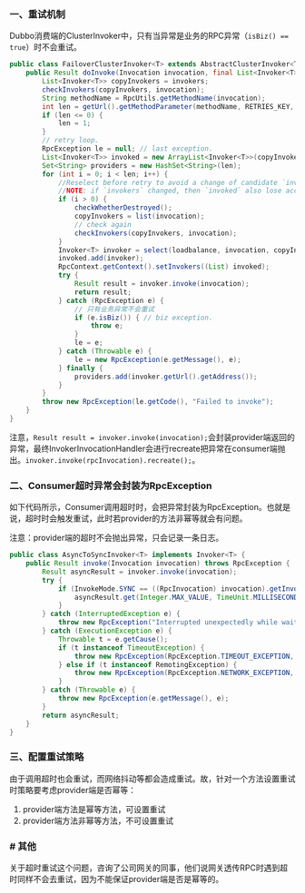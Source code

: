 ### 一、重试机制

Dubbo消费端的ClusterInvoker中，只有当异常是业务的RPC异常（`isBiz() == true`）时不会重试。

```java
public class FailoverClusterInvoker<T> extends AbstractClusterInvoker<T> {
    public Result doInvoke(Invocation invocation, final List<Invoker<T>> invokers, LoadBalance loadbalance) throws RpcException {
        List<Invoker<T>> copyInvokers = invokers;
        checkInvokers(copyInvokers, invocation);
        String methodName = RpcUtils.getMethodName(invocation);
        int len = getUrl().getMethodParameter(methodName, RETRIES_KEY, DEFAULT_RETRIES) + 1;
        if (len <= 0) {
            len = 1;
        }
        // retry loop.
        RpcException le = null; // last exception.
        List<Invoker<T>> invoked = new ArrayList<Invoker<T>>(copyInvokers.size()); // invoked invokers.
        Set<String> providers = new HashSet<String>(len);
        for (int i = 0; i < len; i++) {
            //Reselect before retry to avoid a change of candidate `invokers`.
            //NOTE: if `invokers` changed, then `invoked` also lose accuracy.
            if (i > 0) {
                checkWhetherDestroyed();
                copyInvokers = list(invocation);
                // check again
                checkInvokers(copyInvokers, invocation);
            }
            Invoker<T> invoker = select(loadbalance, invocation, copyInvokers, invoked);
            invoked.add(invoker);
            RpcContext.getContext().setInvokers((List) invoked);
            try {
                Result result = invoker.invoke(invocation);
                return result;
            } catch (RpcException e) {
                // 只有业务异常不会重试
                if (e.isBiz()) { // biz exception.
                    throw e;
                }
                le = e;
            } catch (Throwable e) {
                le = new RpcException(e.getMessage(), e);
            } finally {
                providers.add(invoker.getUrl().getAddress());
            }
        }
        throw new RpcException(le.getCode(), "Failed to invoke");
    }
}
```

注意，`Result result = invoker.invoke(invocation);`会封装provider端返回的异常，最终InvokerInvocationHandler会进行recreate把异常在consumer端抛出。`invoker.invoke(rpcInvocation).recreate();`。

### 二、Consumer超时异常会封装为RpcException

如下代码所示，Consumer调用超时时，会把异常封装为RpcException。也就是说，超时时会触发重试，此时若provider的方法非幂等就会有问题。

注意：provider端的超时不会抛出异常，只会记录一条日志。

```java
public class AsyncToSyncInvoker<T> implements Invoker<T> {
    public Result invoke(Invocation invocation) throws RpcException {
        Result asyncResult = invoker.invoke(invocation);
        try {
            if (InvokeMode.SYNC == ((RpcInvocation) invocation).getInvokeMode()) {
                asyncResult.get(Integer.MAX_VALUE, TimeUnit.MILLISECONDS);
            }
        } catch (InterruptedException e) {
            throw new RpcException("Interrupted unexpectedly while waiting for remoting result to return!  method: " + invocation.getMethodName() + ", provider: " + getUrl() + ", cause: " + e.getMessage(), e);
        } catch (ExecutionException e) {
            Throwable t = e.getCause();
            if (t instanceof TimeoutException) {
                throw new RpcException(RpcException.TIMEOUT_EXCEPTION, "Invoke remote method timeout. method: " + invocation.getMethodName() + ", provider: " + getUrl() + ", cause: " + e.getMessage(), e);
            } else if (t instanceof RemotingException) {
                throw new RpcException(RpcException.NETWORK_EXCEPTION, "Failed to invoke remote method: " + invocation.getMethodName() + ", provider: " + getUrl() + ", cause: " + e.getMessage(), e);
            }
        } catch (Throwable e) {
            throw new RpcException(e.getMessage(), e);
        }
        return asyncResult;
    }
}
```

### 三、配置重试策略

由于调用超时也会重试，而网络抖动等都会造成重试。故，针对一个方法设置重试时策略要考虑provider端是否幂等：

1. provider端方法是幂等方法，可设置重试
2. provider端方法非幂等方法，不可设置重试

### # 其他

关于超时重试这个问题，咨询了公司网关的同事，他们说网关透传RPC时遇到超时同样不会去重试，因为不能保证provider端是否是幂等的。
